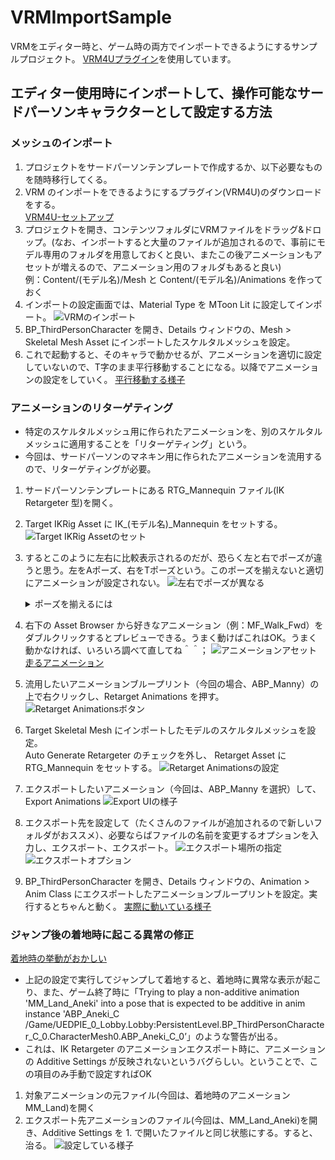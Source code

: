 # VRMImportSample

VRMをエディター時と、ゲーム時の両方でインポートできるようにするサンプルプロジェクト。
[VRM4Uプラグイン](https://ruyo.github.io/VRM4U/01_quick-start/)を使用しています。

## エディター使用時にインポートして、操作可能なサードパーソンキャラクターとして設定する方法

### メッシュのインポート
1. プロジェクトをサードパーソンテンプレートで作成するか、以下必要なものを随時移行してくる。
2. VRM のインポートをできるようにするプラグイン(VRM4U)のダウンロードをする。  
[VRM4U-セットアップ](https://ruyo.github.io/VRM4U/01_quick-start/)
3. プロジェクトを開き、コンテンツフォルダにVRMファイルをドラッグ&ドロップ。(なお、インポートすると大量のファイルが追加されるので、事前にモデル専用のフォルダを用意しておくと良い、またこの後アニメーションもアセットが増えるので、アニメーション用のフォルダもあると良い)  
例：Content/(モデル名)/Mesh と Content/(モデル名)/Animations を作っておく
4. インポートの設定画面では、Material Type を MToon Lit に設定してインポート。
![VRMのインポート](https://prod-files-secure.s3.us-west-2.amazonaws.com/8e31839c-0c4f-4443-bd1e-3ae473d4e08f/284b2989-13b3-4e07-8a57-8b7514fef013/Untitled.png)
5. BP_ThirdPersonCharacter を開き、Details ウィンドウの、Mesh > Skeletal Mesh Asset にインポートしたスケルタルメッシュを設定。
6. これで起動すると、そのキャラで動かせるが、アニメーションを適切に設定していないので、T字のまま平行移動することになる。以降でアニメーションの設定をしていく。
[平行移動する様子](https://prod-files-secure.s3.us-west-2.amazonaws.com/8e31839c-0c4f-4443-bd1e-3ae473d4e08f/ac3f05a7-448b-4338-ac4e-b4e7f30241e6/animation.mov)

### アニメーションのリターゲティング
- 特定のスケルタルメッシュ用に作られたアニメーションを、別のスケルタルメッシュに適用することを「リターゲティング」という。
- 今回は、サードパーソンのマネキン用に作られたアニメーションを流用するので、リターゲティングが必要。
1. サードパーソンテンプレートにある RTG_Mannequin ファイル(IK Retargeter 型)を開く。
2. Target IKRig Asset に IK_(モデル名)_Mannequin をセットする。
![Target IKRig Assetのセット](https://prod-files-secure.s3.us-west-2.amazonaws.com/8e31839c-0c4f-4443-bd1e-3ae473d4e08f/ca0a57da-8382-4103-876f-3b48e99c47dd/Untitled.png)
3. するとこのように左右に比較表示されるのだが、恐らく左と右でポーズが違うと思う。左をAポーズ、右をTポーズという。このポーズを揃えないと適切にアニメーションが設定されない。
    ![左右でポーズが異なる](https://prod-files-secure.s3.us-west-2.amazonaws.com/8e31839c-0c4f-4443-bd1e-3ae473d4e08f/307864ea-5fda-41c2-99a6-88e982d77cb6/Untitled.png)
    <details>
    <summary>ポーズを揃えるには</summary>

    1. 「Running Retarget」をクリックして、「Editing Retarget Pose」モードにする。
    ![Running Retargetボタン](https://prod-files-secure.s3.us-west-2.amazonaws.com/8e31839c-0c4f-4443-bd1e-3ae473d4e08f/fbef2069-b543-4753-a5fb-f92ad54979f8/Untitled.png)
    2. [Source] の設定で、Current Retarget Pose を「T Pose」に変更する。
    ![Current Retarget Poseの設定](https://prod-files-secure.s3.us-west-2.amazonaws.com/8e31839c-0c4f-4443-bd1e-3ae473d4e08f/6ef563a1-2565-4ec9-bd3d-5833badab76c/Untitled.png)
    そしたら揃う
    ![ポーズが揃った後の状態](https://prod-files-secure.s3.us-west-2.amazonaws.com/8e31839c-0c4f-4443-bd1e-3ae473d4e08f/46c31c66-babf-4213-b00c-44b5ea2ca9f6/Untitled.png)
    </details>
4. 右下の Asset Browser から好きなアニメーション（例：MF_Walk_Fwd）をダブルクリックするとプレビューできる。うまく動けばこれはOK。うまく動かなければ、いろいろ調べて直してね＾＾；
![アニメーションアセット](https://prod-files-secure.s3.us-west-2.amazonaws.com/8e31839c-0c4f-4443-bd1e-3ae473d4e08f/f0dcff5b-756d-4b5d-9f39-da2a2fc8dfaf/Untitled.png)
[走るアニメーション](https://prod-files-secure.s3.us-west-2.amazonaws.com/8e31839c-0c4f-4443-bd1e-3ae473d4e08f/8457d7ba-7907-4979-b574-23f66b407df8/2024-06-24_16-05-42.mkv)
6. 流用したいアニメーションブループリント（今回の場合、ABP_Manny）の上で右クリックし、Retarget Animations を押す。
![Retarget Animationsボタン](https://prod-files-secure.s3.us-west-2.amazonaws.com/8e31839c-0c4f-4443-bd1e-3ae473d4e08f/d9b9b3c1-44fe-405f-8964-1c64aa37e622/Untitled.png)
7. Target Skeletal Mesh にインポートしたモデルのスケルタルメッシュを設定。  
Auto Generate Retargeter のチェックを外し、
Retarget Asset に RTG_Mannequin をセットする。
![Retarget Animationsの設定](https://prod-files-secure.s3.us-west-2.amazonaws.com/8e31839c-0c4f-4443-bd1e-3ae473d4e08f/b487613f-7cf3-4b8a-a5d7-737de3c8d9d8/Untitled.png)
8. エクスポートしたいアニメーション（今回は、ABP_Manny を選択）して、Export Animations
![Export UIの様子](https://prod-files-secure.s3.us-west-2.amazonaws.com/8e31839c-0c4f-4443-bd1e-3ae473d4e08f/8cfdb34e-60fb-4c48-ae2b-8ecabbf7e0ef/Untitled.png)
9. エクスポート先を設定して（たくさんのファイルが追加されるので新しいフォルダがおススメ）、必要ならばファイルの名前を変更するオプションを入力し、エクスポート、エクスポート。
![エクスポート場所の指定](https://prod-files-secure.s3.us-west-2.amazonaws.com/8e31839c-0c4f-4443-bd1e-3ae473d4e08f/ed5dedc8-5834-4815-8cd2-162785bdf95c/Untitled.png)
![エクスポートオプション](https://prod-files-secure.s3.us-west-2.amazonaws.com/8e31839c-0c4f-4443-bd1e-3ae473d4e08f/24cef5f7-dee5-439a-94df-f89b75e8174f/Untitled.png)
10. BP_ThirdPersonCharacter を開き、Details ウィンドウの、Animation > Anim Class にエクスポートしたアニメーションブループリントを設定。実行するとちゃんと動く。
[実際に動いている様子](https://prod-files-secure.s3.us-west-2.amazonaws.com/8e31839c-0c4f-4443-bd1e-3ae473d4e08f/62f097a8-f349-4d25-afce-f60c51964b72/2024-06-24_16-36-17.mkv)

### ジャンプ後の着地時に起こる異常の修正
[着地時の挙動がおかしい](https://prod-files-secure.s3.us-west-2.amazonaws.com/8e31839c-0c4f-4443-bd1e-3ae473d4e08f/2ca8c976-a558-42d5-9b05-249b9764953c/2024-06-24_16-47-18.mkv)
- 上記の設定で実行してジャンプして着地すると、着地時に異常な表示が起こり、また、ゲーム終了時に「Trying to play a non-additive animation 'MM_Land_Aneki' into a pose that is expected to be additive in anim instance 'ABP_Aneki_C /Game/UEDPIE_0_Lobby.Lobby:PersistentLevel.BP_ThirdPersonCharacter_C_0.CharacterMesh0.ABP_Aneki_C_0’」のような警告が出る。
- これは、IK Retargeter のアニメーションエクスポート時に、アニメーションの Additive Settings が反映されないというバグらしい。ということで、この項目のみ手動で設定すればOK
1. 対象アニメーションの元ファイル(今回は、着地時のアニメーション MM_Land)を開く
2. エクスポート先アニメーションのファイル(今回は、MM_Land_Aneki)を開き、Additive Settings を 1. で開いたファイルと同じ状態にする。すると、治る。
![設定している様子](https://prod-files-secure.s3.us-west-2.amazonaws.com/8e31839c-0c4f-4443-bd1e-3ae473d4e08f/efb9a520-d8c6-47da-a8e8-0f16f062a619/Untitled.png)
